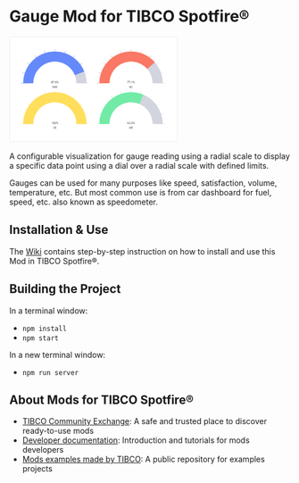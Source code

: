 # Gauge Mod for TIBCO Spotfire®

<img src="assets/gauge.png" width="60%"/>

A configurable visualization for gauge reading using a radial scale to display a specific data point using a dial over a radial scale with defined limits.

Gauges can be used for many purposes like speed, satisfaction, volume, temperature, etc. But most common use is from car dashboard for fuel, speed, etc. also known as speedometer.

## Installation & Use

The [Wiki](https://github.com/TIBCOSoftware/spotfire-mod-gauge/wiki) contains step-by-step instruction on how to install and use this Mod in TIBCO Spotfire®.

## Building the Project

In a terminal window:
- `npm install`
- `npm start`

In a new terminal window:
- `npm run server`

## About Mods for TIBCO Spotfire®
-   [TIBCO Community Exchange](https://community.tibco.com/s/global-search/%40uri#q=mod%20for%20tibco%20spotfire&t=Exchange&sort=date%20descending): A safe and trusted place to discover ready-to-use mods
-   [Developer documentation](https://tibcosoftware.github.io/spotfire-mods/docs/): Introduction and tutorials for mods developers
-   [Mods examples made by TIBCO](https://github.com/TIBCOSoftware/spotfire-mods/releases/latest): A public repository for examples projects
